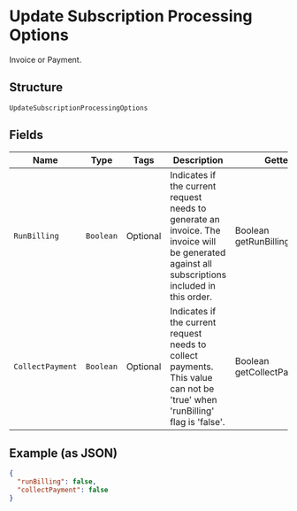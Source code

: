 
# Update Subscription Processing Options

Invoice or Payment.

## Structure

`UpdateSubscriptionProcessingOptions`

## Fields

| Name | Type | Tags | Description | Getter | Setter |
|  --- | --- | --- | --- | --- | --- |
| `RunBilling` | `Boolean` | Optional | Indicates if the current request needs to generate an invoice. The invoice will be generated against all subscriptions included in this order. | Boolean getRunBilling() | setRunBilling(Boolean runBilling) |
| `CollectPayment` | `Boolean` | Optional | Indicates if the current request needs to collect payments. This value can not be 'true' when 'runBilling' flag is 'false'. | Boolean getCollectPayment() | setCollectPayment(Boolean collectPayment) |

## Example (as JSON)

```json
{
  "runBilling": false,
  "collectPayment": false
}
```

